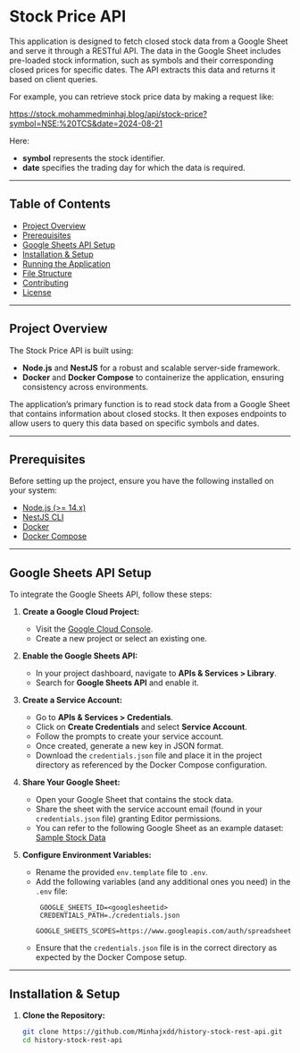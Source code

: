 # Stock Price API

This application is designed to fetch closed stock data from a Google Sheet and serve it through a RESTful API. The data in the Google Sheet includes pre-loaded stock information, such as symbols and their corresponding closed prices for specific dates. The API extracts this data and returns it based on client queries.

For example, you can retrieve stock price data by making a request like:

https://stock.mohammedminhaj.blog/api/stock-price?symbol=NSE:%20TCS&date=2024-08-21


Here:
- **symbol** represents the stock identifier.
- **date** specifies the trading day for which the data is required.

---

## Table of Contents

- [Project Overview](#project-overview)
- [Prerequisites](#prerequisites)
- [Google Sheets API Setup](#google-sheets-api-setup)
- [Installation & Setup](#installation--setup)
- [Running the Application](#running-the-application)
- [File Structure](#file-structure)
- [Contributing](#contributing)
- [License](#license)

---

## Project Overview

The Stock Price API is built using:
- **Node.js** and **NestJS** for a robust and scalable server-side framework.
- **Docker** and **Docker Compose** to containerize the application, ensuring consistency across environments.

The application’s primary function is to read stock data from a Google Sheet that contains information about closed stocks. It then exposes endpoints to allow users to query this data based on specific symbols and dates.

---

## Prerequisites

Before setting up the project, ensure you have the following installed on your system:
- [Node.js (>= 14.x)](https://nodejs.org/)
- [NestJS CLI](https://docs.nestjs.com/)
- [Docker](https://www.docker.com/)
- [Docker Compose](https://docs.docker.com/compose/)

---

## Google Sheets API Setup

To integrate the Google Sheets API, follow these steps:

1. **Create a Google Cloud Project:**
   - Visit the [Google Cloud Console](https://console.cloud.google.com/).
   - Create a new project or select an existing one.

2. **Enable the Google Sheets API:**
   - In your project dashboard, navigate to **APIs & Services > Library**.
   - Search for **Google Sheets API** and enable it.

3. **Create a Service Account:**
   - Go to **APIs & Services > Credentials**.
   - Click on **Create Credentials** and select **Service Account**.
   - Follow the prompts to create your service account.
   - Once created, generate a new key in JSON format.
   - Download the `credentials.json` file and place it in the project directory as referenced by the Docker Compose configuration.

4. **Share Your Google Sheet:**
   - Open your Google Sheet that contains the stock data.
   - Share the sheet with the service account email (found in your `credentials.json` file) granting Editor permissions.
   - You can refer to the following Google Sheet as an example dataset:  
     [Sample Stock Data](https://docs.google.com/spreadsheets/d/1QHrstRCc1epOSRqi1lew8pJXwQUFMTYAHyXtAD2kC_I/edit?gid=0#gid=0)

5. **Configure Environment Variables:**
   - Rename the provided `env.template` file to `.env`.
   - Add the following variables (and any additional ones you need) in the `.env` file:
     ```env
      GOOGLE_SHEETS_ID=<googlesheetid>
      CREDENTIALS_PATH=./credentials.json
      GOOGLE_SHEETS_SCOPES=https://www.googleapis.com/auth/spreadsheets
     ```
   - Ensure that the `credentials.json` file is in the correct directory as expected by the Docker Compose setup.

---

## Installation & Setup

1. **Clone the Repository:**

   ```bash
   git clone https://github.com/Minhajxdd/history-stock-rest-api.git
   cd history-stock-rest-api
